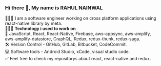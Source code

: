 ### Hi there 👋, My name is RAHUL NAINWAL
🙎🏻‍♂️ I am a software engineer working on cross platform applications using react-native library by meta.<br>
👨🏻‍💻 **Technology i used to work on**<br>
🚀 JavaScript, React, React-Native, Firebase, aws-appsync, aws-amplify, aws-amplify-datastore, GraphQL, Redux, redux-thunk, redux-saga.<br>
🛠 Version Control - GitHub, GitLab, Bitbucket, CodeCommit.<br>
💻 Software tools - Android Studio, xCode, visual studio code.<br>
✅ Feel free to check my repositorys about react, react-native and redux.<br>

<!--
**rahulnainwal107/rahulnainwal107** is a ✨ _special_ ✨ repository because its `README.md` (this file) appears on your GitHub profile.

Here are some ideas to get you started:

- 🔭 I’m currently working on ...
- 🌱 I’m currently learning ...
- 👯 I’m looking to collaborate on ...
- 🤔 I’m looking for help with ...
- 💬 Ask me about ...
- 📫 How to reach me: ...
- 😄 Pronouns: ...
- ⚡ Fun fact: ...
-->
